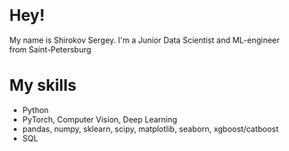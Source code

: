 # Hey!
My name is Shirokov Sergey.  I'm a Junior Data Scientist and ML-engineer from Saint-Petersburg

# My skills
<ul>
  <li>Python</li>
  <li>PyTorch, Computer Vision, Deep Learning</li>
  <li> pandas, numpy, sklearn, scipy, matplotlib, seaborn, xgboost/catboost</li>
  <li>SQL
  </ul>
  

